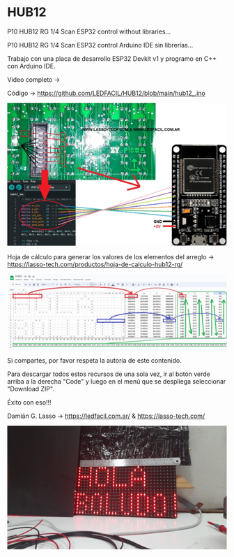 # HUB12
P10 HUB12 RG 1/4 Scan ESP32 control without libraries...

P10 HUB12 RG 1/4 Scan ESP32 control Arduino IDE sin librerías...

Trabajo con una placa de desarrollo ESP32 Devkit v1 y programo en C++ con Arduino IDE.

Video completo ->

Código -> https://github.com/LEDFACIL/HUB12/blob/main/hub12_.ino

![INFO](https://github.com/LEDFACIL/HUB12/blob/main/info.jpg)

Hoja de cálculo para generar los valores de los elementos del arreglo -> https://lasso-tech.com/productos/hoja-de-calculo-hub12-rg/

![Ejemplo hoja de cálculo](https://github.com/LEDFACIL/HUB12/blob/main/hc.jpg)

Si compartes, por favor respeta la autoría de este contenido.

Para descargar todos estos recursos de una sola vez, ir al botón verde arriba a la derecha "Code" y luego en el menú que se despliega seleccionar "Download ZIP".

Éxito con eso!!!

Damián G. Lasso -> https://ledfacil.com.ar/ & https://lasso-tech.com/

![Resultado](https://github.com/LEDFACIL/HUB12/blob/main/6c04174f-1d15-4aa2-9361-67b451febb8f.jpg)
